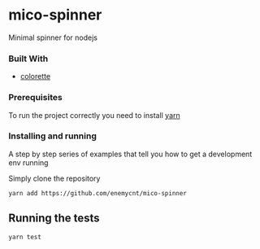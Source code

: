 # mico-spinner

Minimal spinner for nodejs

### Built With

* [colorette](https://github.com/jorgebucaran/colorette)

### Prerequisites

To run the project correctly you need to install [yarn](https://classic.yarnpkg.com/en/docs/install/)


### Installing and running

A step by step series of examples that tell you how to get a development env running

Simply clone the repository

```
yarn add https://github.com/enemycnt/mico-spinner
```


## Running the tests


```
yarn test
```






